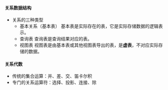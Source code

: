 ####  关系数据结构
- 关系的三种类型
  - 基本关系（基本表）
    基本表是实际存在的表，它是实际存储数据的逻辑表示。
  - 查询表
  	查询表是查询结果对应的表。
  - 视图表
  	视图表是由基本表或其他视图表导出的表，是**虚表**，不对应实际存储的数据。


#### 关系代数
- 传统的集合运算：并、差、交、笛卡尔积
- 专门的关系运算符：选择、投影、连接、除